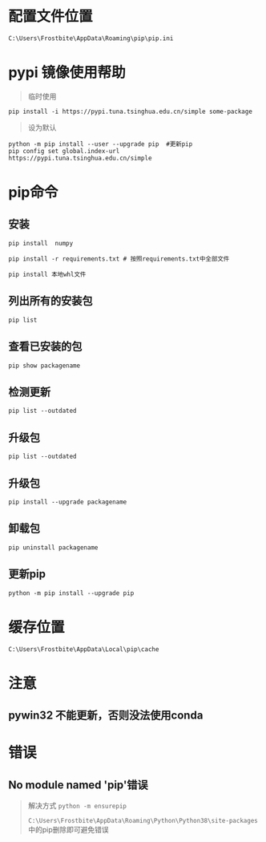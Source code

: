 # 配置文件位置

```shell
C:\Users\Frostbite\AppData\Roaming\pip\pip.ini
```

# pypi 镜像使用帮助

> 临时使用

```shell
pip install -i https://pypi.tuna.tsinghua.edu.cn/simple some-package
```

> 设为默认

```shell
python -m pip install --user --upgrade pip  #更新pip
pip config set global.index-url https://pypi.tuna.tsinghua.edu.cn/simple
```

# pip命令

## 安装

```shell
pip install  numpy

pip install -r requirements.txt # 按照requirements.txt中全部文件

pip install 本地whl文件
```

## 列出所有的安装包

```shell
pip list
```

## 查看已安装的包

```shell
pip show packagename
```

## 检测更新

```shell
pip list --outdated
```

## 升级包

```shell
pip list --outdated
```

## 升级包

```shell
pip install --upgrade packagename
```

## 卸载包

```shell
pip uninstall packagename
```

## 更新pip

```shell
python -m pip install --upgrade pip
```

# 缓存位置

```shell
C:\Users\Frostbite\AppData\Local\pip\cache
```





# 注意

## pywin32 不能更新，否则没法使用conda

# 错误

## No module named 'pip'错误

> 解决方式 `python -m ensurepip`
>
> `C:\Users\Frostbite\AppData\Roaming\Python\Python38\site-packages` 中的pip删除即可避免错误